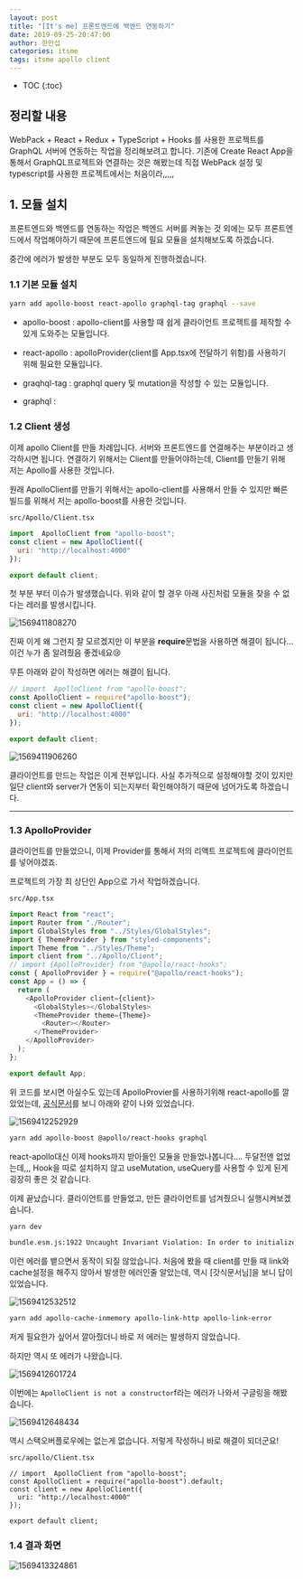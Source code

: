 ```yaml
---
layout: post
title: "[It's me] 프론트엔드에 백엔드 연동하기"
date: 2019-09-25-20:47:00
author: 한만섭
categories: itsme
tags: itsme apollo client
---
```




* TOC
{:toc}






## 정리할 내용 

WebPack + React + Redux + TypeScript + Hooks 를 사용한 프로젝트를 GraphQL 서버에 연동하는 작업을 정리해보려고 합니다. 기존에 Create React App을 통해서 GraphQL프로젝트와 연결하는 것은 해봤는데 직접 WebPack 설정 및 typescript를 사용한 프로젝트에서는 처음이라,,,,, 



## 1. 모듈 설치 



프론트엔드와 백엔드를 연동하는 작업은 백엔드 서버를 켜놓는 것 외에는 모두 프론트엔드에서 작업해야하기 때문에 프론트엔드에 필요 모듈을 설치해보도록 하겠습니다.  



중간에 에러가 발생한 부분도 모두 동일하게 진행하겠습니다.  

<script async src="https://pagead2.googlesyndication.com/pagead/js/adsbygoogle.js"></script>
<!-- n잡 블로그 사각형 -->
<ins class="adsbygoogle"
     style="display:block"
     data-ad-client="ca-pub-4877378276818686"
     data-ad-slot="2552901794"
     data-ad-format="auto"
     data-full-width-responsive="true"></ins>
<script>
     (adsbygoogle = window.adsbygoogle || []).push({});
</script>

### 1.1 기본 모듈 설치

```bash
yarn add apollo-boost react-apollo graphql-tag graphql --save
```

- apollo-boost : apollo-client를 사용할 때 쉽게 클라이언트 프로젝트를 제작할 수 있게 도와주는 모듈입니다.  

- react-apollo : apolloProvider(client를 App.tsx에 전달하기 위함)를 사용하기 위해 필요한 모듈입니다. 

- graqhql-tag : graphql query 및 mutation을 작성할 수 있는 모듈입니다.  

- graphql :  

  

### 1.2 Client 생성 

이제 apollo Client를 만들 차례입니다. 서버와 프론트엔드를 연결해주는 부분이라고 생각하시면 됩니다. 연결하기 위해서는 Client를 만들어야하는데, Client를 만들기 위해 저는 Apollo를 사용한 것입니다.   



원래 ApolloClient를 만들기 위해서는 apollo-client를 사용해서 만들 수 있지만 빠른 빌드를 위해서 저는 apollo-boost를 사용한 것입니다.  



`src/Apollo/Client.tsx`

```js
import  ApolloClient from "apollo-boost";
const client = new ApolloClient({
  uri: "http://localhost:4000"
});

export default client;

```

첫 부분 부터 이슈가 발생했습니다. 위와 같이 할 경우 아래 사진처럼 모듈을 찾을 수 없다는 레러를 발생시킵니다.  

![1569411808270](../../../../assets/image/1569411808270.png)

<script async src="https://pagead2.googlesyndication.com/pagead/js/adsbygoogle.js"></script>
<!-- n잡 블로그 사각형 -->
<ins class="adsbygoogle"
     style="display:block"
     data-ad-client="ca-pub-4877378276818686"
     data-ad-slot="2552901794"
     data-ad-format="auto"
     data-full-width-responsive="true"></ins>
<script>
     (adsbygoogle = window.adsbygoogle || []).push({});
</script>

진짜 이게 왜 그런지 잘 모르겠지만 이 부분을 **require**문법을 사용하면 해결이 됩니다... 이건 누가 좀 알려줬음 좋겠네요:cry:



무튼 아래와 같이 작성하면 에러는 해결이 됩니다.  

```js
// import  ApolloClient from "apollo-boost";
const ApolloClient = require("apollo-boost");
const client = new ApolloClient({
  uri: "http://localhost:4000"
});

export default client;

```



![1569411906260](../../../../assets/image/1569411906260.png)



클라이언트를 만드는 작업은 이게 전부입니다. 사실 추가적으로 설정해야할 것이 있지만 일단 client와 server가 연동이 되는지부터 확인해야하기 때문에 넘어가도록 하겠습니다.  



***



### 1.3 ApolloProvider

클라이언트를 만들었으니, 이제 Provider를 통해서 저의 리액트 프로젝트에 클라이언트를 넣어야겠죠.  

프로젝트의 가장 최 상단인 App으로 가서 작업하겠습니다.  

<script async src="https://pagead2.googlesyndication.com/pagead/js/adsbygoogle.js"></script>
<!-- n잡 블로그 사각형 -->
<ins class="adsbygoogle"
     style="display:block"
     data-ad-client="ca-pub-4877378276818686"
     data-ad-slot="2552901794"
     data-ad-format="auto"
     data-full-width-responsive="true"></ins>
<script>
     (adsbygoogle = window.adsbygoogle || []).push({});
</script>

`src/App.tsx`

```js
import React from "react";
import Router from "./Router";
import GlobalStyles from "../Styles/GlobalStyles";
import { ThemeProvider } from "styled-components";
import Theme from "../Styles/Theme";
import client from "../Apollo/Client";
// import {ApolloProvider} from "@apollo/react-hooks";
const { ApolloProvider } = require("@apollo/react-hooks");
const App = () => {
  return (
    <ApolloProvider client={client}>
      <GlobalStyles></GlobalStyles>
      <ThemeProvider theme={Theme}>
        <Router></Router>
      </ThemeProvider>
    </ApolloProvider>
  );
};

export default App;

```

위 코드를 보시면 아실수도 있는데 ApolloProvier를 사용하기위해 react-apollo를 깔았었는데, [공식문서](https://www.apollographql.com/docs/react/get-started/)를 보니 아래와 같이 나와 있었습니다.   

![1569412252929](../../../../assets/image/1569412252929.png)

```bash
yarn add apollo-boost @apollo/react-hooks graphql
```



react-apollo대신 이제 hooks까지 받아들인 모듈을 만들었나봅니다.... 두달전엔 없었는데,,, Hook을 따로 설치하지 않고 useMutation, useQuery를 사용할 수 있게 된게 굉장히 좋은 것 같습니다.  



이제 끝났습니다. 클라이언트를 만들었고, 만든 클라이언트를 넘겨줬으니 실행시켜보겠습니다.  



```bash
yarn dev 
```



````bash
bundle.esm.js:1922 Uncaught Invariant Violation: In order to initialize Apollo Client, you must specify 'link' and 'cache' properties in the options object. These options are part of the upgrade requirements when migrating from Apollo Client 1.x to Apollo Client 2.x.
````

<script async src="https://pagead2.googlesyndication.com/pagead/js/adsbygoogle.js"></script>
<!-- n잡 블로그 사각형 -->
<ins class="adsbygoogle"
     style="display:block"
     data-ad-client="ca-pub-4877378276818686"
     data-ad-slot="2552901794"
     data-ad-format="auto"
     data-full-width-responsive="true"></ins>
<script>
     (adsbygoogle = window.adsbygoogle || []).push({});
</script>

이런 에러를 뱉으면서 동작이 되질 않았습니다. 처음에 봤을 때 client를 만들 때 link와 cache설정을 해주지 않아서 발생한 에러인줄 알았는데, 역시 [갓식문서님]을 보니 답이 있었습니다.   

![1569412532512](../../../../assets/image/1569412532512.png)

```bash
yarn add apollo-cache-inmemory apollo-link-http apollo-link-error
```

저게 필요한가 싶어서 깔아줬더니 바로 저 에러는 발생하지 않았습니다.  



하지만 역시 또 에러가 나왔습니다.  

![1569412601724](../../../../assets/image/1569412601724.png)

이번에는 `ApolloClient is not a constructor`f라는 에러가 나와서 구글링을 해봤습니다.  

![1569412648434](../../../../assets/image/1569412648434.png)

역시 스택오버플로우에는 없는게 없습니다. 저렇게 작성하니 바로 해결이 되더군요!   

`src/apollo/Client.tsx`

```tsx
// import  ApolloClient from "apollo-boost";
const ApolloClient = require("apollo-boost").default;
const client = new ApolloClient({
  uri: "http://localhost:4000"
});

export default client;

```



### 1.4 결과 화면 

![1569413324861](../../../../assets/image/1569413324861.png)

